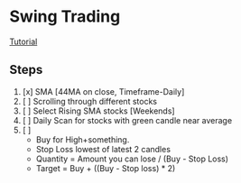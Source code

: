 # Swing Trading

[Tutorial](https://youtu.be/dFibByGQWak)


## Steps
1. [x] SMA [44MA on close, Timeframe-Daily]
2. [ ] Scrolling through different stocks
2. [ ] Select Rising SMA stocks [Weekends]
3. [ ] Daily Scan for stocks with green candle near average
4. [ ] 
    * Buy for High+something.
    * Stop Loss lowest of latest 2 candles
    * Quantity = Amount you can lose / (Buy - Stop Loss)
    * Target = Buy + ((Buy - Stop loss) * 2)
